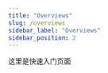 ```yaml
---
title: "Overviews"
slug: /overviews
sidebar_label: "Overviews"
sidebar_position: 2
---
```


这里是快速入门页面
